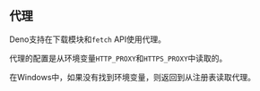 ## 代理

Deno支持在下载模块和`fetch` API使用代理。

代理的配置是从环境变量`HTTP_PROXY`和`HTTPS_PROXY`中读取的。

在Windows中，如果没有找到环境变量，则返回到从注册表读取代理。